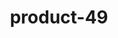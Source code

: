 ---
title: "product-49"
description: Lorem ipsum dolor sit amet, consectetur adipiscing elit, sed do eiusmod tempor incididunt ut labore et dolore magna aliqua. Ut enim ad minim veniam, quis nostrud exercitation ullamco laboris nisi ut aliquip ex ea commodo consequat. Duis aute irure dolor in reprehenderit in voluptate velit esse cillum dolore eu fugiat nulla pariatur. Excepteur sint occaecat cupidatat non proident, sunt in culpa qui officia deserunt mollit anim id est laborum.
img: src/assets/images/products/salloura-oglu/product-49.webp
family: [salloura-oglu-products]
price: 73.99
priceDiscount: 0
weight: 1.00048999999999
rating: 100
id: 8AZxoeMKKcCx
---